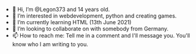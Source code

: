 - 👋 Hi, I’m @Legon373 and 14 years old.
- 👀 I’m interested in webdevelopment, python and creating games.
- 🌱 I’m currently learning HTML (13th June 2021)
- 💞️ I’m looking to collaborate on with somebody from Germany. 
- 📫 How to reach me: Tell me in a comment and I'll message you. You'll know who I am writing to you.

<!---
Legon373/Legon373 is a ✨ special ✨ repository because its `README.md` (this file) appears on your GitHub profile.
You can click the Preview link to take a look at your changes.
--->
